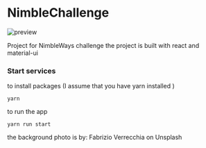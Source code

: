 # NimbleChallenge

![preview](https://rawgit.com/hbelahrach/NimbleChallenge/master/src/assets/projectGif.gif)

Project for NimbleWays challenge
the project is built with react and material-ui

### Start services
to install packages (I assume that you have yarn installed ) 
```
yarn
```
to run the app
```
yarn run start
```
the background photo is by: Fabrizio Verrecchia on Unsplash

